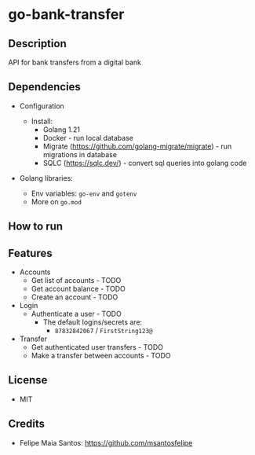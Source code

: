# go-bank-transfer

## Description
API for bank transfers from a digital bank

## Dependencies
* Configuration
    - Install:
        - Golang 1.21
        - Docker - run local database
        - Migrate (https://github.com/golang-migrate/migrate) - run migrations in database
        - SQLC (https://sqlc.dev/) - convert sql queries into golang code

* Golang libraries:
    - Env variables: `go-env` and `gotenv`
    - More on `go.mod`

## How to run


## Features
- Accounts
    - Get list of accounts - TODO
    - Get account balance - TODO
    - Create an account - TODO
- Login
    - Authenticate a user - TODO
        - The default logins/secrets are:
            - `87832842067` / `FirstString123@`
- Transfer
    - Get authenticated user transfers - TODO
    - Make a transfer between accounts - TODO

## License
- MIT

## Credits
- Felipe Maia Santos: https://github.com/msantosfelipe